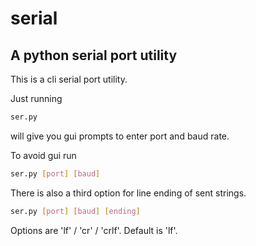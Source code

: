 # serial

## A python serial port utility

This is a cli serial port utility.

Just running
```bash
ser.py
```
will give you gui prompts to enter port and baud rate.


To avoid gui run
```bash
ser.py [port] [baud]
```

There is also a third option for line ending of sent strings.
```bash
ser.py [port] [baud] [ending]
```
Options are 'lf' / 'cr' / 'crlf'. Default is 'lf'.
